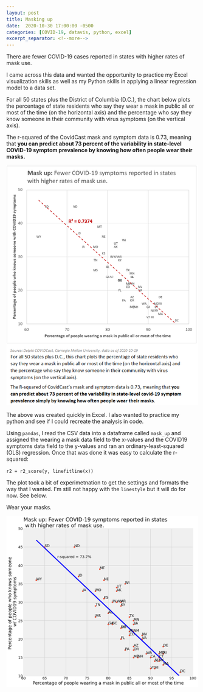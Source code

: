 ```yaml
---
layout: post
title: Masking up
date:  2020-10-30 17:00:00 -0500
categories: [COVID-19, datavis, python, excel]
excerpt_separator: <!--more-->
---
```


There are fewer COVID-19 cases reported in states with higher rates of mask use.

<!--more-->

I came across this data and wanted the opportunity to practice my Excel visualization skills as well as my Python skills in applying a linear regression model to a data set.

For all 50 states plus the District of Columbia (D.C.), the chart below plots the percentage of state residents who say they wear a mask in public all or most of the time (on the horizontal axis) and the  percentage who say they know someone in their community with virus symptoms (on the vertical axis).

The r-squared of the CovidCast mask and symptom data is 0.73, meaning that **you can predict about 73 percent of the variability in state-level COVID-19 symptom prevalence by knowing how often people wear their masks.**

![](/img/COVID-19-Mask-Up.png)

The above was created quickly in Excel. I also wanted to practice my python and see if I could recreate the analysis in code.

Using `pandas`, I read the CSV data into a dataframe called `mask_up` and assigned the wearing a mask data field to the x-values and the COVID19 symptoms data field to the y-values and ran an ordinary-least-squared (OLS) regression. Once that was done it was easy to calculate the r-squared:

`r2 = r2_score(y, linefitline(x))`

The plot took a bit of experimetnation to get the settings and formats the way that I wanted. I'm still not happy with the `linestyle` but it will do for now. See below.

Wear your masks.

![](/img/2020-10-30-mask-up.png)

